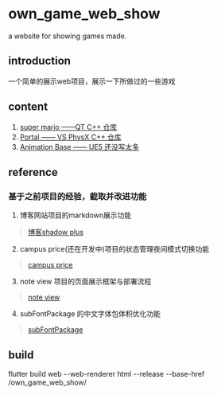 # own_game_web_show
a website for showing games made.

## introduction
一个简单的展示web项目，展示一下所做过的一些游戏

## content
1. [super mario ——QT C++ 仓库](https://github.com/shAdow-XJY/super-mario_-qt_-cpp)
2. [Portal —— VS PhysX C++ 仓库](https://github.com/shAdow-XJY/SCUT2022_Portal)
3. [Animation Base —— UE5 还没写太多](https://github.com/shAdow-XJY/Animation_Base)

## reference
### 基于之前项目的经验，截取并改进功能
1. 博客网站项目的markdown展示功能
> [博客shadow plus](https://github.com/shAdow-XJY/shAdow-XJY.github.io)
2. campus price(还在开发中)项目的状态管理夜间模式切换功能
> [campus price](https://github.com/shAdow-XJY/campusprice)
3. note view 项目的页面展示框架与部署流程
> [note view](https://github.com/shAdow-XJY/noteview)
4. subFontPackage 的中文字体包体积优化功能
> [subFontPackage](https://github.com/shAdow-XJY/subFontPackage)

## build
flutter build web --web-renderer html --release  --base-href /own_game_web_show/
